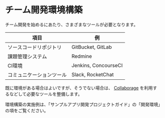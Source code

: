 # チーム開発環境構築
チーム開発を始めるにあたり、さまざまなツールが必要となります。

| 項目                     | 例                   |
|--------------------------|----------------------|
| ソースコードリポジトリ   | GitBucket, GitLab    |
| 課題管理システム         | Redmine              |
| CI環境                   | Jenkins, ConcourseCI |
| コミュニケーションツール | Slack, RocketChat    |


既に環境がある場合はよいですが、そうでない場合は、
[Collaborage](https://github.com/Fintan-contents/collaborage/blob/master/README.md)
を利用するなどして必要なツールを整備します。

環境構築の実施例は、「サンプルアプリ開発プロジェクトガイド」の「開発環境」の項をご覧ください。